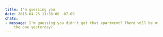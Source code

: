 ```yaml
---
title: I'm guessing you
date: 2015-04-25 11:38:00 -07:00
chats:
- message: I'm guessing you didn't get that apartment? There will be others. How was
    the one yesterday?
---
```


